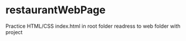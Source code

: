# restaurantWebPage
Practice HTML/CSS
index.html in root folder readress to web folder with project
